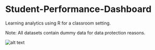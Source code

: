 # Student-Performance-Dashboard
Learning analytics using R for a classroom setting.

Note: All datasets contain dummy data for data protection reasons. 

![alt text](https://i.ibb.co/tHMc9vJ/Screenshot-2021-01-17-at-11-49-39-PM.png)





